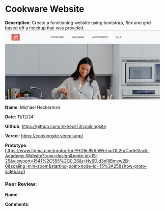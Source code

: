# Cookware Website

**Description**: Create a functioning website using bootstrap, flex and grid based off a mockup that was provided.
![Design preview for the Cookware Website](./assets/ReadMeImage.png)

**Name**: Michael Heckerman

**Date**: 11/12/24

**Github**: https://github.com/mkheck13/cookingsite

**Vercel**: https://cookingsite.vercel.app/

**Prototype**: https://www.figma.com/proto/r5mPHG6c8kRhWrrhorOL2n/CodeStack-Academy-Website?type=design&node-id=15-25&viewport=1541%2C555%2C0.26&t=Hy6Dld3nRlBmvw2B-0&scaling=min-zoom&starting-point-node-id=15%3A25&show-proto-sidebar=1

### Peer Review:
**Name**: 

**Comments**: